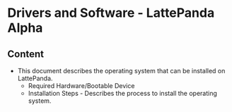 # Drivers and Software - LattePanda Alpha

## Content
* This document describes the operating system that can be installed on LattePanda.
  * Required Hardware/Bootable Device
  * Installation Steps - Describes the process to install the operating system.

